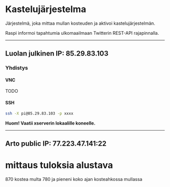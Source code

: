 # Kastelujärjestelma
Järjestelmä, joka mittaa mullan kosteuden ja aktivoi kastelujärjestelmän.

Raspi informoi tapahtumia ulkomaailmaan Twitterin REST-API rajapinnalla.

----

## Luolan julkinen IP: 85.29.83.103
### Yhdistys
#### VNC
TODO
#### SSH
```bash
ssh -X pi@85.29.83.103 -p xxxx
```
**Huom! Vaatii xserverin lokaalille koneelle.**

----

## Arto public IP: 77.223.47.141:22

# mittaus tuloksia alustava
870 kostea multa
780 ja pieneni koko ajan kosteahkossa mullassa
